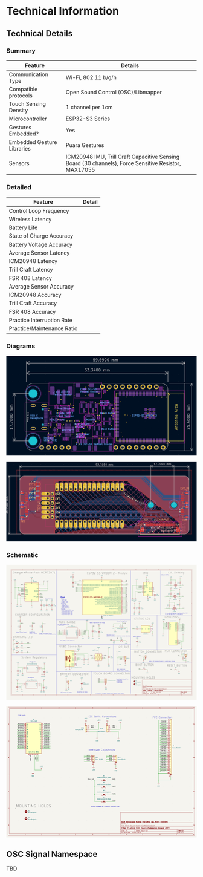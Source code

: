 # Technical Information

## Technical Details

### Summary

| Feature | Details |
|----|----|
| Communication Type | Wi-Fi, 802.11 b/g/n |
| Compatible protocols | Open Sound Control (OSC)/Libmapper |
| Touch Sensing Density | 1 channel per 1cm |
| Microcontroller | ESP32-S3 Series |
| Gestures Embedded? | Yes |
| Embedded Gesture Libraries | Puara Gestures |
| Sensors | ICM20948 IMU, Trill Craft Capacitive Sensing Board (30 channels), Force Sensitive Resistor, MAX17055 |

### Detailed

| Feature | Detail |
|----|----|
| Control Loop Frequency |    |
| Wireless Latency |    |
| Battery Life |    |
| State of Charge Accuracy |    |
| Battery Voltage Accuracy |    |
| Average Sensor Latency |    |
| ICM20948 Latency |    |
| Trill Craft Latency |    |
| FSR 408 Latency |    |
| Average Sensor Accuracy |    |
| ICM20948 Accuracy |    |
| Trill Craft Accuracy |    |
| FSR 408 Accuracy |    |
| Practice Interruption Rate |    |
| Practice/Maintenance Ratio |    |

### Diagrams

 ![ESP32 Board Diagram](uploads/3beaeacb-7875-4267-b82a-cf15952f3e30/55507260-3901-49f6-891e-723b7da5a768/pcb_layout_components.png)

 ![Touch Board Diagram](uploads/3beaeacb-7875-4267-b82a-cf15952f3e30/e64dc1b2-dddd-4157-ab55-75b57fe26842/touch-board-schematic-view.png)

### Schematic

 ![Custom ESP32 Board Schematics](uploads/3beaeacb-7875-4267-b82a-cf15952f3e30/d26c1a30-41a1-4488-9e0c-c67d8ac1c3b6/tstick-5GW-schematic.png)

 ![Touch Board Schematic](uploads/3beaeacb-7875-4267-b82a-cf15952f3e30/d6efdb3d-c021-46f8-9f8d-c353fdd50d2f/tstick-touch-board-schematic.png)

## OSC Signal Namespace

TBD


